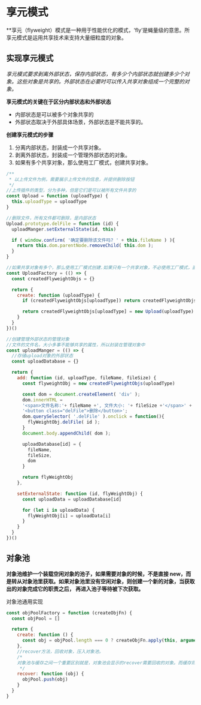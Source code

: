 # 享元模式
**享元（flyweight）模式是一种用于性能优化的模式，‘fly’是蝇量级的意思。所享元模式是运用共享技术来支持大量细粒度的对象。

## 实现享元模式
*享元模式要求剥离外部状态，保存内部状态，有多少个内部状态就创建多少个对象。这些对象是共享的。外部状态在必要时可以传入共享对象组成一个完整的对象。*<br>

**享元模式的关键在于区分内部状态和外部状态**
* 内部状态是可以被多个对象共享的
* 外部状态取决于外部具体场景，外部状态是不能共享的。

**创建享元模式的步骤**
1. 分离内部状态，封装成一个共享对象。
2. 剥离外部状态，封装成一个管理外部状态的对象。
3. 如果有多个共享对象，那么使用工厂模式，创建共享对象。

```js
/**
 * 以上传文件为例，需要展示上传文件的信息，并提供删除按钮
 */
//上传插件的类型，分为多种，但是它们是可以被所有文件共享的
const Upload = function (uploadType) {
  this.uploadType = uploadType
}

//删除文件，所有文件都可删除，是内部状态
Upload.prototype.delFile = function (id) {
  uploadManger.setExternalState(id, this)

  if ( window.confirm( '确定要删除该文件吗? ' + this.fileName ) ){
    return this.dom.parentNode.removeChild( this.dom );
  }
}

//如果共享对象有多个，那么使用工厂模式创建.如果只有一个共享对象，不必使用工厂模式，直接创建即可。
const UploadFactory = (() => {
  const createdFlyweightObjs = {}

  return {
    create: function (uploadType) {
      if (createdFlyweightObjs[uploadType]) return createdFlyweightObjs[uploadType]

      return createdFlyweightObjs[uploadType] = new Upload(uploadType)
    }
  }
})()

//创建管理外部状态的管理对象
//文件的文件名，大小多事不能够共享的属性，所以封装在管理对象中
const uploadManger = (() => {
  //存储upload对象的外部状态
  const uploadDatabase = {}

  return {
    add: function (id, uploadType, fileName, fileSize) {
      const flyweightObj = new createdFlyweightObjs(uploadType)

      const dom = document.createElement( 'div' );
      dom.innerHTML =
      '<span>文件名称:'+ fileName +', 文件大小: '+ fileSize +'</span>' +
      '<button class="delFile">删除</button>';
      dom.querySelector( '.delFile' ).onclick = function(){
        flyWeightObj.delFile( id );
      }
      document.body.appendChild( dom );

      uploadDatabase[id] = {
        fileName,
        fileSize,
        dom
      }

      return flyWeightObj
    },

    setExternalState: function (id, flyWeightObj) {
      const uploadData = uploadDatabase[id]

      for (let i in uploadData) {
        flyWeightObj[i] = uploadData[i]
      }
    }
  }
})()
```

## 对象池
**对象池维护一个装载空闲对象的池子，如果需要对象的时候，不是直接 new，而是转从对象池里获取。如果对象池里没有空闲对象，则创建一个新的对象，当获取出的对象完成它的职责之后， 再进入池子等待被下次获取。**

对象池通用实现
```js
const objPoolFactory = function (createObjFn) {
  const objPool = []

  return {
    create: function () {
      const obj = objPool.length === 0 ? createObjFn.apply(this, arguments) : objPool.shift()
    },
    //recover方法，回收对象，压入对象池。
    /*
    对象池与缓存之间一个重要区别就是，对象池会显示的recover需要回收的对象。而缓存则隐式的缓存了对象。
     */
    recover: function (obj) {
      objPool.push(obj)
    }
  }
}
```
